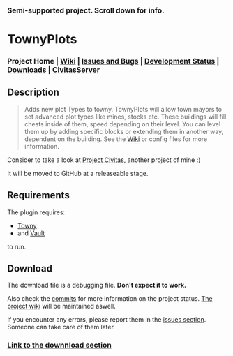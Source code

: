 ### Semi-supported project. Scroll down for info.
# TownyPlots
### Project Home | [Wiki](https://github.com/Pommesritter/TownyPlots/wiki/Wiki-Home) | [Issues and Bugs](https://github.com/Pommesritter/TownyPlots/issues) |  [Development Status](https://github.com/Pommesritter/TownyPlots/projects) | [Downloads](https://github.com/Pommesritter/TownyPlots/tree/master/downloads) | [CivitasServer](https://gitlab.com/herbertsfundgrube/civitasserver)
## Description

>Adds new plot Types to towny.
TownyPlots will allow town mayors to set advanced plot types like mines, stocks etc. 
These buildings will fill chests inside of them, speed depending on their level. You can level them up by adding specific blocks or extending them in another way, dependent on the building. 
See the [Wiki](https://github.com/Pommesritter/TownyPlots/wiki) or config files for more information.

Consider to take a look at [Project Civitas](https://gitlab.com/herbertsfundgrube/civitasserver), another project of mine :)

It will be moved to GitHub at a releaseable stage.

## Requirements
The plugin requires: 
- [Towny](http://palmergames.com/towny/Towny) 
- and [Vault](https://dev.bukkit.org/projects/vault) 

to run.

## Download

The download file is a debugging file. **Don't expect it to work.**

Also check the [commits](https://github.com/Pommesritter/TownyPlots/commits/master) for more information on the project status. [The project wiki](https://github.com/Pommesritter/TownyPlots/wiki/) will be maintained aswell.

If you encounter any errors, please report them in the [issues section](https://github.com/Pommesritter/TownyPlots/issues). Someone can take care of them later.

### **[Link to the downnload section](https://github.com/Pommesritter/TownyPlots/tree/master/downloads)**


